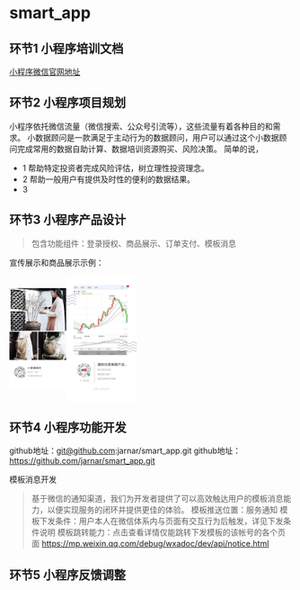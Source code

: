 # smart_app

## 环节1 小程序培训文档
[小程序微信官网地址](https://mp.weixin.qq.com/debug/wxadoc/dev/)


## 环节2 小程序项目规划
小程序依托微信流量（微信搜索、公众号引流等），这些流量有着各种目的和需求。
小数据顾问是一款满足于主动行为的数据顾问，用户可以通过这个小数据顾问完成常用的数据自助计算、数据培训资源购买、风险决策。
简单的说，
* 1 帮助特定投资者完成风险评估，树立理性投资理念。
* 2 帮助一般用户有提供及时性的便利的数据结果。
* 3 

## 环节3 小程序产品设计
> 包含功能组件：登录授权、商品展示、订单支付、模板消息

宣传展示和商品展示示例：

<img src="https://github.com/jarnar/smart_app/blob/master/ad_1.jpg" width="20%" 
alt="宣传展示" align=center /><img src="https://github.com/jarnar/smart_app/blob/master/show_1.jpg" width="25%" 
alt="商品展示" align=center />


## 环节4 小程序功能开发
github地址：git@github.com:jarnar/smart_app.git
github地址：https://github.com/jarnar/smart_app.git


模板消息开发
> 基于微信的通知渠道，我们为开发者提供了可以高效触达用户的模板消息能力，以便实现服务的闭环并提供更佳的体验。
模板推送位置：服务通知
模板下发条件：用户本人在微信体系内与页面有交互行为后触发，详见下发条件说明
模板跳转能力：点击查看详情仅能跳转下发模板的该帐号的各个页面
https://mp.weixin.qq.com/debug/wxadoc/dev/api/notice.html

## 环节5 小程序反馈调整


